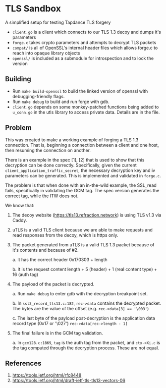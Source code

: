 TLS Sandbox
===========

A simplified setup for testing Tapdance TLS forgery

* `client.go` is a client which connects to our TLS 1.3 decoy and dumps it's parameters
* `forge.c` takes crypto parameters and attempts to decrypt TLS packets
* `compat/` is all of OpenSSL's internal header files which allows forge.c to
  reach into opaque library objects
* `openssl/` is included as a submodule for introspection and to lock the version

## Building

* Run `make build-openssl` to build the linked version of openssl with
  debugging-friendly flags.
* Run `make debug` to build and run forge with gdb.
* `client.go` depends on some monkey-patched functions being added to
  `u_conn.go` in the utls library to access private data. Details are in the
  file.

## Problem

This was created to make a working example of forging a TLS 1.3 connection. That
is, beginning a connection between a client and one host, then resuming the
connection on another.

There is an example in the spec [1], [2] that is used to show that this decryption
can be done correctly. Specifically, given the current
`client_application_traffic_secret`, the necessary decryption key and iv
parameters can be generated. This is implemented and validated in `forge.c`.

The problem is that when done with an in-the-wild example, the SSL_read fails,
specifically in validating the GCM tag. The spec version generates the correct
tag, while the ITW does not.

We know that:

1. The decoy website (https://tls13.refraction.network) is using TLS v1.3 via
   Caddy.

2. uTLS is a valid TLS client because we are able to make requests and read
   responses from the decoy, which is https only.

3. The packet generated from uTLS is a valid TLS 1.3 packet because of it's
   contents and because of #2.

   a. It has the correct header 0x170303 + length

   b. It is the request content length + 5 (header) + 1 (real content type) + 16
   (auth tag)

4. The payload of the packet is decrypted.

   a. Run `make debug` to enter gdb with the decryption breakpoint set.

   b. In `ssl3_record_tls13.c:182`, `rec->data` contains the decrypted
   packet. The bytes are the value of the offset (e.g. `rec->data[3] == '\003'`)

   c. The last byte of the payload post-decryption is the application data
   record type (0x17 or '\027') `rec->data[rec->length - 1]`

5. The final failure is in the GCM tag validation.

   a. In `gcm128.c:1869`, `tag` is the auth tag from the packet, and `ctx->Xi.c`
   is the tag computed through the decryption process. These are not equal.


## References

1. https://tools.ietf.org/html/rfc8448
2. https://tools.ietf.org/html/draft-ietf-tls-tls13-vectors-06
